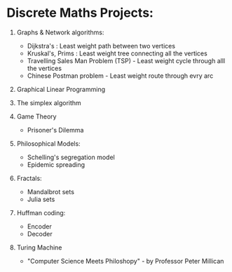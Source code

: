 # Discrete Maths Projects:

1. Graphs & Network algorithms:
    - Dijkstra's : Least weight path between two vertices
    - Kruskal's, Prims : Least weight tree connecting all the vertices
    - Travelling Sales Man Problem (TSP) - Least weight cycle through alll the vertices
    - Chinese Postman problem - Least weight route through evry arc

2. Graphical Linear Programming

3. The simplex algorithm

4. Game Theory
    - Prisoner's Dilemma

5. Philosophical Models:
    - Schelling's segregation model
    - Epidemic spreading
 
6. Fractals:
    - Mandalbrot sets
    - Julia sets

 6. Huffman coding:
    - Encoder
    - Decoder
  
7. Turing Machine
    - "Computer Science Meets Philoshopy" - by Professor Peter Millican
